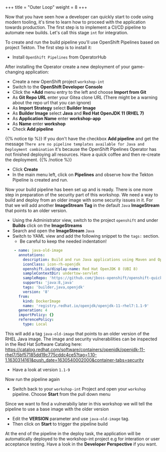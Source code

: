 +++
title = "Outer Loop"
weight = 8
+++

Now that you have seen how a developer can quickly start to code using modern tooling, it's time to learn how to proceed with the application towards production. The first step is to implement a CI/CD pipeline to automate new builds. Let's call this stage `int` for integration.

To create and run the build pipeline you'll use OpenShift Pipelines based on project Tekton. The first step is to install it:

- Install `OpenShift Pipelines` from OperatorHub

After installing the Operator create a new deployment of your game-changing application:

- Create a new OpenShift project `workshop-int`
- Switch to the **OpenShift Developer Console**
- Click the **+Add** menu entry to the left and choose **Import from Git**
- As **Git Repo URL** enter your Gitea clone URL (There might be a warning about the repo url that you can ignore)
- As **Import Strategy** select **Builder Image**
- As **Builder Image** select **Java** and **Red Hat OpenJDK 11 (RHEL 7)**
- As **Application Name** enter **workshop-app**
- As **Name** enter **workshop** 
- Check **Add pipeline**

{{% notice tip %}}
If you don't have the checkbox **Add pipeline** and get the message `There are no pipeline templates available for Java and Deployment combination` it's because the OpenShift Pipelines Operator has not finished deploying all resources. Have a quick coffee and then re-create the deployment. 
{{% /notice %}}

- Click **Create**
- In the main menu left, click on **Pipelines** and observe how the Tekton Pipeline is created and run.

Now your build pipeline has been set up and is ready. There is one more step in preparation of the security part of this workshop. We need a way to build and deploy from an older image with some security issues in it. For that we will add another **ImageStream Tag** in the default `Java` **ImageStream** that points to an older version.

- Using the Administrator view, switch to the project `openshift` and under **Builds** click on the **ImageStreams**
- Search and open the **ImageStream** `Java`
- Switch to YAML view and add the following snippet to the `tags:` section.
  - Be careful to keep the needed indentation!

```yaml
    - name: java-old-image
      annotations:
        description: Build and run Java applications using Maven and OpenJDK 8.
        iconClass: icon-rh-openjdk
        openshift.io/display-name: Red Hat OpenJDK 8 (UBI 8)
        sampleContextDir: undertow-servlet
        sampleRepo: 'https://github.com/jboss-openshift/openshift-quickstarts'
        supports: 'java:8,java'
        tags: 'builder,java,openjdk'
        version: '8'
      from:
        kind: DockerImage
        name: 'registry.redhat.io/openjdk/openjdk-11-rhel7:1.1-9'
      generation: 4
      importPolicy: {}
      referencePolicy:
        type: Local
```

This will add a tag `java-old-image` that points to an older version of the RHEL Java image. The image and security vulnerabilities can be inspected in the Red Hat Software Catalog here:
https://catalog.redhat.com/software/containers/openjdk/openjdk-11-rhel7/5bf57185dd19c775cddc4ce5?tag=1.10-1.1630314161&push_date=1630540002000&container-tabs=security
- Have a look at version `1.1-9`

Now run the pipeline again
- Switch back to your `workshop-int` Project and open your `workshop` pipeline. Choose **Start** from the pull down menu

Since we want to find a vulnerabiliy later in this workshop we will tell the pipeline to use a base image with the older version
- Edit the **VERSION** parameter and use `java-old-image` tag.
- Then click on **Start** to trigger the pipeline build

At the end of the pipeline in the deploy task, the application will be automatically deployed to the workshop-int project e.g for interation or user acceptance testing. Have a look in the **Developer Perspective** if you want. 

